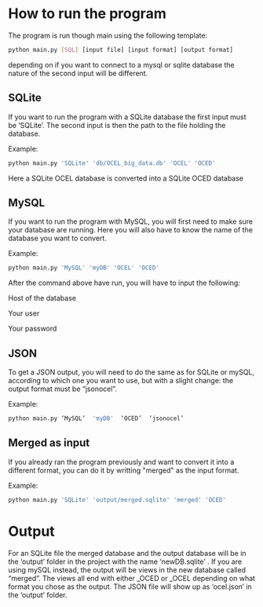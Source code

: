 # How to run the program
The program is run though main using the following template:
```bash
python main.py [SQL] [input file] [input format] [output format]
```
depending on if you want to connect to a mysql or sqlite database the nature of the second input will be different.


## SQLite
If you want to run the program with a SQLite database the first input must be ‘SQLite’. The second input is then the path to the file holding the database.

Example:
```bash
python main.py 'SQLite' 'db/OCEL_big_data.db' 'OCEL' 'OCED'
```
Here a SQLite OCEL database is converted into a SQLite OCED database


## MySQL
If you want to run the program with MySQL, you will first need to make sure your database are running. Here you will also have to know the name of the database you want to convert.

Example:
```bash
python main.py 'MySQL' 'myDB' 'OCEL' 'OCED'
```

After the command above have run, you will have to input the following:

Host of the database

Your user

Your password

## JSON
To get a JSON output, you will need to do the same as for SQLite or mySQL, according to which one you want to use, but with a slight change: the output format must be “jsonocel”.

Example:
```bash
python main.py ‘MySQL’  'myDB'  ‘OCED’  ‘jsonocel’
```

## Merged as input
If you already ran the program previously and want to convert it into a different format, you can do it by writting "merged" as the input format.

Example:
```bash
python main.py 'SQLite' 'output/merged.sqlite' 'merged' 'OCED'
```

# Output
For an SQLite file the merged database and the output database will be in the ‘output’ folder in the project with the name ‘newDB.sqlite’ . If you are using mySQL instead, the output will be views in the new database called “merged”. The views all end with either _OCED or _OCEL depending on what format you chose as the output.
The JSON file will show up as ‘ocel.json’ in the ‘output’ folder. 
